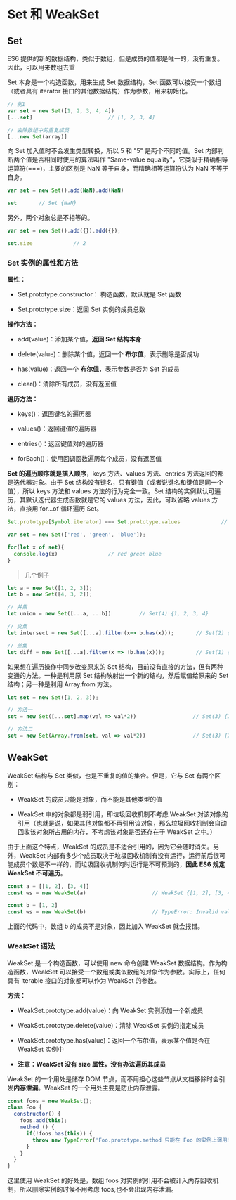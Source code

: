 # Set 和 WeakSet

## Set

ES6 提供的新的数据结构，类似于数组，但是成员的值都是唯一的，没有重复。因此，可以用来数组去重

Set 本身是一个构造函数，用来生成 Set 数据结构，Set 函数可以接受一个数组（或者具有 iterator 接口的其他数据结构）作为参数，用来初始化。

```js
// 例1
var set = new Set([1, 2, 3, 4, 4])
[...set]                        // [1, 2, 3, 4]

// 去除数组中的重复成员
[...new Set(array)]
```

向 Set 加入值时不会发生类型转换，所以 5 和 "5" 是两个不同的值。Set 内部判断两个值是否相同时使用的算法叫作 "Same-value equality"，它类似于精确相等运算符(===)，主要的区别是 NaN 等于自身，而精确相等运算符认为 NaN 不等于自身。

```js
var set = new Set().add(NaN).add(NaN)

set       // Set {NaN}
```

另外，两个对象总是不相等的。

```js
var set = new Set().add({}).add({});

set.size             // 2
```


### Set 实例的属性和方法

**属性：**

- Set.prototype.constructor： 构造函数，默认就是 Set 函数

- Set.prototype.size：返回 Set 实例的成员总数


**操作方法：**

- add(value)：添加某个值，**返回 Set 结构本身**

- delete(value)：删除某个值，返回一个 **布尔值**，表示删除是否成功

- has(value)：返回一个 **布尔值**，表示参数是否为 Set 的成员

- clear()：清除所有成员，没有返回值


**遍历方法：**

- keys()：返回键名的遍历器

- values()：返回键值的遍历器

- entries()：返回键值对的遍历器

- forEach()：使用回调函数遍历每个成员，没有返回值

**Set 的遍历顺序就是插入顺序**，keys 方法、values 方法、entries 方法返回的都是迭代器对象。由于 Set 结构没有键名，只有键值（或者说键名和键值是同一个值），所以 keys 方法和 values 方法的行为完全一致。Set 结构的实例默认可遍历，其默认迭代器生成函数就是它的 values 方法，因此，可以省略 values 方法，直接用 for...of 循环遍历 Set。

```js
Set.prototype[Symbol.iterator] === Set.prototype.values             // true
```

```js
var set = new Set(['red', 'green', 'blue']);

for(let x of set){
  console.log(x)                // red green blue
}
```

> 几个例子

```js
let a = new Set([1, 2, 3]);
let b = new Set([4, 3, 2]);

// 并集
let union = new Set([...a, ...b])         // Set(4) {1, 2, 3, 4}

// 交集
let intersect = new Set([...a].filter(x=> b.has(x)));       // Set(2) {2, 3}

// 差集
let diff = new Set([...a].filter(x => !b.has(x)));          // Set(1) {1}
```


如果想在遍历操作中同步改变原来的 Set 结构，目前没有直接的方法，但有两种变通的方法。一种是利用原 Set 结构映射出一个新的结构，然后赋值给原来的 Set 结构；另一种是利用 Array.from 方法。

```js
let set = new Set([1, 2, 3]);

// 方法一
set = new Set([...set].map(val => val*2))                  // Set(3) {2, 4, 6}

// 方法二
set = new Set(Array.from(set, val => val*2))               // Set(3) {2, 4, 6}
```


## WeakSet

WeakSet 结构与 Set 类似，也是不重复的值的集合。但是，它与 Set 有两个区别：

- WeakSet 的成员只能是对象，而不能是其他类型的值

- WeakSet 中的对象都是弱引用，即垃圾回收机制不考虑 WeakSet 对该对象的引用（也就是说，如果其他对象都不再引用该对象，那么垃圾回收机制会自动回收该对象所占用的内存，不考虑该对象是否还存在于 WeakSet 之中。）

由于上面这个特点，WeakSet 的成员是不适合引用的，因为它会随时消失。另外，WeakSet 内部有多少个成员取决于垃圾回收机制有没有运行，运行前后很可能成员个数是不一样的，而垃圾回收机制何时运行是不可预测的，**因此 ES6 规定 WeakSet 不可遍历**。


```js
const a = [[1, 2], [3, 4]]
const ws = new WeakSet(a)                     // WeakSet {[1, 2], [3, 4]}

const b = [1, 2]
const ws = new WeakSet(b)                     // TypeError: Invalid value used in weak set
```

上面的代码中，数组 b 的成员不是对象，因此加入 WeakSet 就会报错。


### WeakSet 语法

WeakSet 是一个构造函数，可以使用 new 命令创建 WeakSet 数据结构。作为构造函数，WeakSet 可以接受一个数组或类似数组的对象作为参数。实际上，任何具有 iterable 接口的对象都可以作为 WeakSet 的参数。

**方法：**

- WeakSet.prototype.add(value)：向 WeakSet 实例添加一个新成员

- WeakSet.prototype.delete(value)：清除 WeakSet 实例的指定成员

- WeakSet.prototype.has(value)：返回一个布尔值，表示某个值是否在 WeakSet 实例中

- **注意：WeakSet 没有 size 属性，没有办法遍历其成员**


WeakSet 的一个用处是储存 DOM 节点，而不用担心这些节点从文档移除时会引发**内存泄漏**。WeakSet 的一个用处主要是防止内存泄露。

```js
const foos = new WeakSet();
class Foo { 
  constructor() { 
    foos.add(this); 
    method () { 
      if(!foos.has(this)) { 
        throw new TypeError('Foo.prototype.method 只能在 Foo 的实例上调用!');
      }
    }
  }
}
```

这里使用 WeakSet 的好处是，数组 foos 对实例的引用不会被计入内存回收机制，所以删除实例的时候不用考虑 foos,也不会出现内存泄漏。



